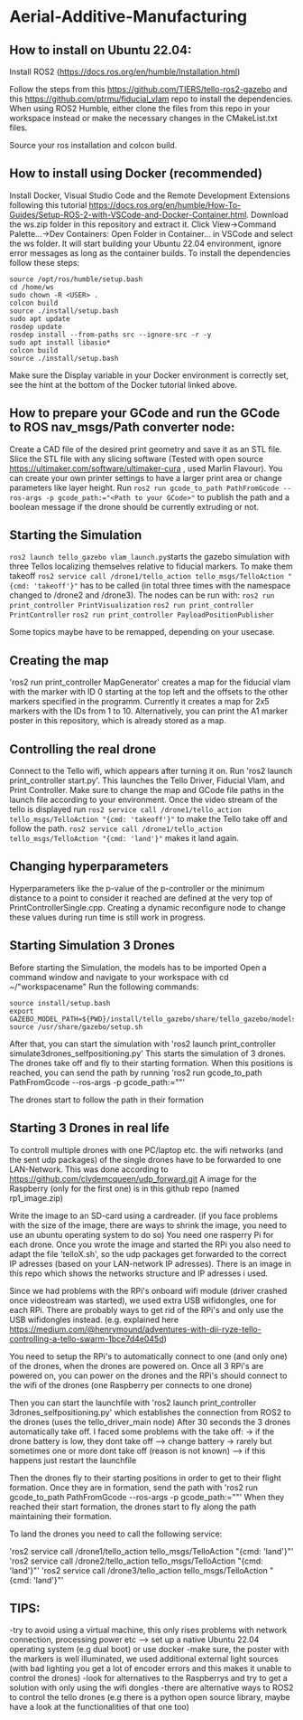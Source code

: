 # Aerial-Additive-Manufacturing


## How to install on Ubuntu 22.04:
Install ROS2 (https://docs.ros.org/en/humble/Installation.html)

Follow the steps from this https://github.com/TIERS/tello-ros2-gazebo and this https://github.com/ptrmu/fiducial_vlam repo to install the dependencies. When using ROS2 Humble, either clone the files from this repo in your workspace instead or make the necessary changes in the CMakeList.txt files.

Source your ros installation and colcon build.

## How to install using Docker (recommended)
Install Docker, Visual Studio Code and the Remote Development Extensions following this tutorial https://docs.ros.org/en/humble/How-To-Guides/Setup-ROS-2-with-VSCode-and-Docker-Container.html. Download the ws.zip folder in this repository and extract it. Click View->Command Palette...->Dev Containers: Open Folder in Container... in VSCode and select the ws folder. It will start building your Ubuntu 22.04 environment, ignore error messages as long as the container builds. To install the dependencies follow these steps:
```
source /opt/ros/humble/setup.bash
cd /home/ws 
sudo chown -R <USER> . 
colcon build 
source ./install/setup.bash 
sudo apt update 
rosdep update 
rosdep install --from-paths src --ignore-src -r -y 
sudo apt install libasio*
colcon build
source ./install/setup.bash
```
Make sure the Display variable in your Docker environment is correctly set, see the hint at the bottom of the Docker tutorial linked above.

## How to prepare your GCode and run the GCode to ROS nav_msgs/Path converter node:
Create a CAD file of the desired print geometry and save it as an STL file.
Slice the STL file with any slicing software (Tested with open source https://ultimaker.com/software/ultimaker-cura , used Marlin Flavour). You can create your own printer settings to have a larger print area or change parameters like layer height. Run `ros2 run gcode_to_path PathFromGcode --ros-args -p gcode_path:="<Path to your GCode>"` to publish the path and a boolean message if the drone should be currently extruding or not. 

## Starting the Simulation

`ros2 launch tello_gazebo vlam_launch.py`starts the gazebo simulation with three Tellos localizing themselves relative to fiducial markers. To make them takeoff `ros2 service call /drone1/tello_action tello_msgs/TelloAction "{cmd: 'takeoff'}"` has to be called (in total three times with the namespace changed to /drone2 and /drone3). 
The nodes can be run with:
`ros2 run print_controller PrintVisualization`
`ros2 run print_controller PrintController`
`ros2 run print_controller PayloadPositionPublisher`

Some topics maybe have to be remapped, depending on your usecase.

## Creating the map
'ros2 run print_controller MapGenerator' creates a map for the fiducial vlam with the marker with ID 0 starting at the top left and the offsets to the other markers specified in the programm. Currently it creates a map for 2x5 markers with the IDs from 1 to 10. Alternatively, you can print the A1 marker poster in this repository, which is already stored as a map.  

## Controlling the real drone
Connect to the Tello wifi, which appears after turning it on. Run 'ros2 launch print_controller start.py'. This launches the Tello Driver, Fiducial Vlam, and Print Controller. Make sure to change the map and GCode file paths in the launch file according to your environment.  Once the video stream of the tello is displayed run `ros2 service call /drone1/tello_action tello_msgs/TelloAction "{cmd: 'takeoff'}"` to make the Tello take off and follow the path. `ros2 service call /drone1/tello_action tello_msgs/TelloAction "{cmd: 'land'}"` makes it land again. 

## Changing hyperparameters
Hyperparameters like the p-value of the p-controller or the minimum distance to a point to consider it reached are defined at the very top of PrintControllerSingle.cpp. Creating a dynamic reconfigure node to change these values during run time is still work in progress.


## Starting Simulation 3 Drones
Before starting the Simulation, the models has to be imported
Open a command window and navigate to your workspace with cd ~/"workspacename"
Run the following commands:

    source install/setup.bash
    export GAZEBO_MODEL_PATH=${PWD}/install/tello_gazebo/share/tello_gazebo/models
    source /usr/share/gazebo/setup.sh
 
After that, you can start the simulation with 'ros2 launch print_controller simulate3drones_selfpositioning.py'
This starts the simulation of 3 drones. The drones take off and fly to their starting formation. When this positions is reached, you can send the path by running 'ros2 run gcode_to_path PathFromGcode --ros-args -p gcode_path:="<Path to your GCode>"'

The drones start to follow the path in their formation

## Starting 3 Drones in real life

To controll multiple drones with one PC/laptop etc. the wifi networks (and the sent udp packages) of the single drones have to be forwarded to one LAN-Network.
This was done according to https://github.com/clydemcqueen/udp_forward.git
A image for the Raspberry (only for the first one) is in this github repo (named rp1_image.zip)

Write the image to an SD-card using a cardreader. (if you face problems with the size of the image, there are ways to shrink the image, you need to use an ubuntu operating system to do so)
You need one rasperry Pi for each drone. Once you wrote the image and started the RPi you also need to adapt the file 'telloX.sh', so the udp packages get forwarded to the correct IP adresses (based on your LAN-network IP adresses). There is an image in this repo which shows the networks structure and IP adresses i used.

Since we had problems with the RPi's onboard wifi module (driver crashed once videostream was started), we used extra USB wifidongles, one for each RPi.
There are probably ways to get rid of the RPi's and only use the USB wifidongles instead. (e.g. explained here https://medium.com/@henrymound/adventures-with-dji-ryze-tello-controlling-a-tello-swarm-1bce7d4e045d)

You need to setup the RPi's to automatically connect to one (and only one) of the drones, when the drones are powered on.
Once all 3 RPi's are powered on, you can power on the drones and the RPi's should connect to the wifi of the drones (one Raspberry per connects to one drone)

Then you can start the launchfile with 'ros2 launch print_controller 3drones_selfpositioning.py' which establishes the connection from ROS2 to the drones (uses the tello_driver_main node)
After 30 seconds the 3 drones automatically take off. I faced some problems with the take off:
  -> if the drone battery is low, they dont take off --> change battery
  -> rarely but sometimes one or more dont take off (reason is not known) --> if this happens just restart the launchfile

Then the drones fly to their starting positions in order to get to their flight formation.
Once they are in formation, send the path with 'ros2 run gcode_to_path PathFromGcode --ros-args -p gcode_path:="<Path to your GCode>"'
When they reached their start formation, the drones start to fly along the path maintaining their formation. 

To land the drones you need to call the following service:

'ros2 service call /drone1/tello_action tello_msgs/TelloAction "{cmd: 'land'}"'
'ros2 service call /drone2/tello_action tello_msgs/TelloAction "{cmd: 'land'}"'
'ros2 service call /drone3/tello_action tello_msgs/TelloAction "{cmd: 'land'}"'


## TIPS:

-try to avoid using a virtual machine,  this only rises problems with network connection, processing power etc --> set up a native Ubuntu 22.04 operating system (e.g dual boot) or use docker
-make sure, the poster with the markers is well illuminated, we used additional external light sources (with bad lighting you get a lot of encoder errors and this makes it unable to control the drones)
-look for alternatives to the Raspberrys and try to get a solution with only using the wifi dongles
-there are alternative ways to ROS2 to control the tello drones (e.g there is a python open source library, maybe have a look at the functionalities of that one too)




